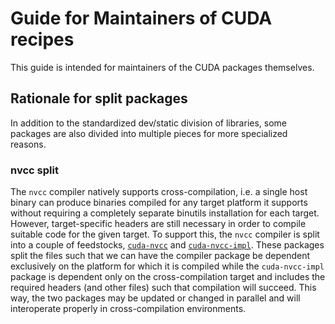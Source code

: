 # Guide for Maintainers of CUDA recipes

This guide is intended for maintainers of the CUDA packages themselves.

## Rationale for split packages

In addition to the standardized dev/static division of libraries, some packages are also divided into multiple pieces for more specialized reasons.

### nvcc split

The `nvcc` compiler natively supports cross-compilation, i.e. a single host binary can produce binaries compiled for any target platform it supports without requiring a completely separate binutils installation for each target.
However, target-specific headers are still necessary in order to compile suitable code for the given target.
To support this, the `nvcc` compiler is split into a couple of feedstocks, [`cuda-nvcc`](https://github.com/conda-forge/cuda-nvcc-feedstock/) and [`cuda-nvcc-impl`](https://github.com/conda-forge/cuda-nvcc-impl-feedstock/).
These packages split the files such that we can have the compiler package be dependent exclusively on the platform for which it is compiled while the `cuda-nvcc-impl` package is dependent only on the cross-compilation target and includes the required headers (and other files) such that compilation will succeed.
This way, the two packages may be updated or changed in parallel and will interoperate properly in cross-compilation environments.

